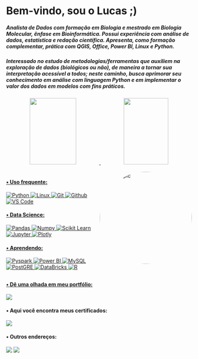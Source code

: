 <!DOCTYPE html>
<html>
  <head>
    <link rel="stylesheet" href="styles.css" />
  </head>
  <body>
      <h1 class="title">Bem-vindo, sou o Lucas ;) </h1>
      <script src="script.js"></script>
  </body>
</html>

##### Analista de Dados com formação em Biologia e mestrado em Biologia Molecular, ênfase em Bioinformática. Possui experiência com análise de dados, estatística e redação científica. Apresenta, como formação complementar, prática com QGIS, Office, Power BI, Linux e Python.

##### Interessado no estudo de metodologias/ferramentas que auxiliem na exploração de dados (biológicos ou não), de maneira a tornar sua interpretação acessível a todos; neste caminho, busca aprimorar seu conhecimento em análise com linguagem Python e em implementar o valor dos dados em modelos com fins práticos.


<div align="center">
  <a href="https://github.com/chitolina">
  <img height="180em" width="50%" src="https://github-readme-stats.vercel.app/api?username=chitolina&show_icons=true&theme=radical&include_all_commits=true&count_private=true"/>
  <img height="180em" width="49%" src="https://github-readme-stats.vercel.app/api/top-langs/?username=chitolina&layout=compact&langs_count=7&theme=radical"/>
    
 </div>
 <div style="display: inline_block"><br>
 <img align="right" alt="Lucas-pic" height="250" style="border-radius:1000px; src="<img src="https://media4.giphy.com/media/QJ8bR5An4VC59FvVcx/giphy.gif?cid=ecf05e47r4piwvov5yx02nm3up8a2jei03pwcs2b33mxmb2m&amp;rid=giphy.gif&amp;ct=s" alt="Technology Data Sticker by Putti Apps" style="width: 500px; height: 500px; left: 0px; top: 0px;">
 </div>
  
 #### • Uso frequente:
 ![Python](https://img.shields.io/badge/-Python-black?style=flat-plastic&logo=Python)
 ![Linux](https://img.shields.io/badge/-Linux-black?style=flat-plastic&logo=Linux)
 ![Git](https://img.shields.io/badge/-Git-black?style=flat-plastic&logo=Git)
 ![Github](https://img.shields.io/badge/-Github-black?style=flat-plastic&logo=Github)
 ![VS Code](https://img.shields.io/badge/-VS%20Code-black?style=flat-plastic&logo=visual-studio-code)  
  
 #### • Data Science:
 ![Pandas](https://img.shields.io/badge/-Pandas-black?style=flat-plastic&logo=Pandas)
 ![Numpy](https://img.shields.io/badge/-Numpy-black?style=flat-plastic&logo=Numpy)
 ![Scikit Learn](https://img.shields.io/badge/-Scikit%20Learn-black?style=flat-plastic&logo=scikit-learn)
 ![Jupyter](https://img.shields.io/badge/-Jupyter-black?style=flat-plastic&logo=Jupyter)
 ![Plotly](https://img.shields.io/badge/-Plotly-black?style=flat-plastic&logo=Plotly)
  
 #### • Aprendendo:
 ![Pyspark](https://img.shields.io/badge/-Pyspark-black?style=flat-plastic&logo=Apache-Spark) 
 ![Power BI](https://img.shields.io/badge/-Power%20BI-black?style=flat-plastic&logo=Power-BI)
 ![MySQL](https://img.shields.io/badge/MySQL-black?style=flat&logo=mysql&logoColor=white)
 ![PostGRE](https://img.shields.io/badge/PostgreSQL-black?style=flat&logo=PostgreSQL&logoColor=white)
 ![DataBricks](https://img.shields.io/badge/DataBricks-black?style=flat&logo=Databricks&logoColor=red)
 ![R](https://img.shields.io/badge/R-black?style=flat&logo=R&logoColor=red)

  ##
 
####  • Dê uma olhada em meu portfólio: 
  <div>
  <a href="https://lucaschitolina.netlify.app" target="_blank"><img src="http://ForTheBadge.com/images/badges/built-with-love.svg"_blank"></a> 
  <div> 
    
####  • Aqui você encontra meus certificados: 
  <div>
  <a href="https://github.com/Chitolina/Certificados/tree/main/Certificados" target="_blank"><img src=https://forthebadge.com/images/badges/check-it-out.svg></a> 
  <div>  
    
####  • Outros endereços:
<div>  
    <a href = "mailto:lucas.chitolina@edu.pucrs.br"><img src="https://img.shields.io/badge/-Gmail-%23333?style=for-the-badge&logo=gmail&logoColor=white" target="_blank"></a>
    <a href="https://www.linkedin.com/in/lucas-chitolina" target="_blank"><img src="https://img.shields.io/badge/LinkedIn-0077B5?style=for-the-badge&logo=linkedin&logoColor=white" target="_blank"></a> 
</div>
